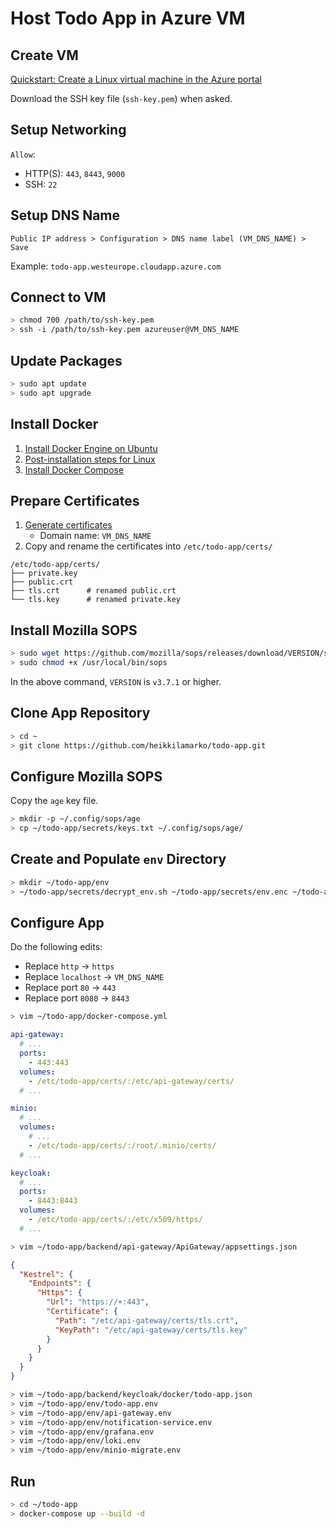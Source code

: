 # Host Todo App in Azure VM

## Create VM

[Quickstart: Create a Linux virtual machine in the Azure portal](https://docs.microsoft.com/en-us/azure/virtual-machines/linux/quick-create-portal)

Download the SSH key file (`ssh-key.pem`) when asked.

## Setup Networking

`Allow`:

- HTTP(S): `443`, `8443`, `9000`
- SSH: `22`

## Setup DNS Name

```text
Public IP address > Configuration > DNS name label (VM_DNS_NAME) > Save
```

Example: `todo-app.westeurope.cloudapp.azure.com`

## Connect to VM

```bash
> chmod 700 /path/to/ssh-key.pem
> ssh -i /path/to/ssh-key.pem azureuser@VM_DNS_NAME
```

## Update Packages

```bash
> sudo apt update
> sudo apt upgrade
```

## Install Docker

1. [Install Docker Engine on Ubuntu](https://docs.docker.com/engine/install/ubuntu/)
2. [Post-installation steps for Linux](https://docs.docker.com/engine/install/linux-postinstall/)
3. [Install Docker Compose](https://docs.docker.com/compose/install/)

## Prepare Certificates

1. [Generate certificates](certificates.md)
   - Domain name: `VM_DNS_NAME`
2. Copy and rename the certificates into `/etc/todo-app/certs/`

```text
/etc/todo-app/certs/
├── private.key
├── public.crt
├── tls.crt      # renamed public.crt
└── tls.key      # renamed private.key
```

## Install Mozilla SOPS

```bash
> sudo wget https://github.com/mozilla/sops/releases/download/VERSION/sops-VERSION.linux -O /usr/local/bin/sops
> sudo chmod +x /usr/local/bin/sops
```

In the above command, `VERSION` is `v3.7.1` or higher.

## Clone App Repository

```bash
> cd ~
> git clone https://github.com/heikkilamarko/todo-app.git
```

## Configure Mozilla SOPS

Copy the `age` key file.

```bash
> mkdir -p ~/.config/sops/age
> cp ~/todo-app/secrets/keys.txt ~/.config/sops/age/
```

## Create and Populate `env` Directory

```bash
> mkdir ~/todo-app/env
> ~/todo-app/secrets/decrypt_env.sh ~/todo-app/secrets/env.enc ~/todo-app/env
```

## Configure App

Do the following edits:

- Replace `http` -> `https`
- Replace `localhost` -> `VM_DNS_NAME`
- Replace port `80` -> `443`
- Replace port `8080` -> `8443`

```bash
> vim ~/todo-app/docker-compose.yml
```

```yaml
api-gateway:
  # ...
  ports:
    - 443:443
  volumes:
    - /etc/todo-app/certs/:/etc/api-gateway/certs/
  # ...

minio:
  # ...
  volumes:
    # ...
    - /etc/todo-app/certs/:/root/.minio/certs/
  # ...

keycloak:
  # ...
  ports:
    - 8443:8443
  volumes:
    - /etc/todo-app/certs/:/etc/x509/https/
  # ...
```

```bash
> vim ~/todo-app/backend/api-gateway/ApiGateway/appsettings.json
```

```json
{
  "Kestrel": {
    "Endpoints": {
      "Https": {
        "Url": "https://+:443",
        "Certificate": {
          "Path": "/etc/api-gateway/certs/tls.crt",
          "KeyPath": "/etc/api-gateway/certs/tls.key"
        }
      }
    }
  }
}
```

```bash
> vim ~/todo-app/backend/keycloak/docker/todo-app.json
> vim ~/todo-app/env/todo-app.env
> vim ~/todo-app/env/api-gateway.env
> vim ~/todo-app/env/notification-service.env
> vim ~/todo-app/env/grafana.env
> vim ~/todo-app/env/loki.env
> vim ~/todo-app/env/minio-migrate.env
```

## Run

```bash
> cd ~/todo-app
> docker-compose up --build -d
```
